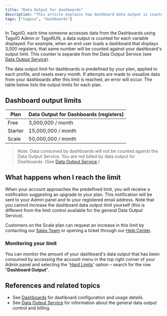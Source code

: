 ```yaml
---
title: "Data Output for dashboards"
description: "This article explains how dashboard data output is counted in TagoIO, the monthly output limits per plan, and what happens when you reach those limits."
tags: ["tagoio", "dashboards"]
---
```

In TagoIO, each time someone accesses data from the Dashboards using TagoIO Admin or TagoRUN, a data output is counted for each variable displayed. For example, when an end user loads a dashboard that displays 3,000 registers, that same number will be counted against your dashboard's output limit. This counter is separate from the Data Output Service (see [Data Output Service](../services/data-output-service)).

The data output limit for dashboards is predefined by your plan, applied to each profile, and resets every month. If attempts are made to visualize data from your dashboards after this limit is reached, an error will occur. The table below lists the output limits for each plan.

## Dashboard output limits

| Plan    | Data Output for Dashboards (registers) |
|---------|----------------------------------------|
| Free    | 3,000,000 / month                      |
| Starter | 15,000,000 / month                     |
| Scale   | 50,000,000 / month                     |

> Note: Data consumed by dashboards will not be counted against the Data Output Service. You are not billed by data output for Dashboards. (See [Data Output Service](../services/data-output-service).)

## What happens when I reach the limit

When your account approaches the predefined limit, you will receive a notification suggesting an upgrade to your plan. This notification will be sent to your Admin panel and to your registered email address. Note that you cannot increase the dashboard data output limit yourself (this is different from the limit control available for the general Data Output Service).

Customers on the Scale plan can request an increase in this limit by contacting our [Sales Team](https://tago.io/contact-us) or opening a ticket through our [Help Center](https://help.tago.io/portal).

### Monitoring your limit

You can monitor the amount of your dashboard's data output that has been consumed by accessing the account menu in the top right corner of your Admin panel and selecting the '[Hard Limits](https://admin.tago.io/limits/hard)' option – search for the row "**Dashboard Output**".

## References and related topics

- See [Dashboards](../dashboards/creating-dashboard-tabs) for dashboard configuration and usage details.
- See [Data Output Service](../services/data-output-service) for information about the general data output control and billing.